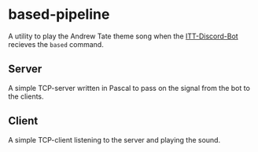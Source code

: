 # based-pipeline
A utility to play the Andrew Tate theme song when the [ITT-Discord-Bot](https://gitlab.com/CommandCrafterHD/ITT-Discord-Bot)
recieves the `based` command.

## Server
A simple TCP-server written in Pascal to pass on the signal from the bot to the clients.

## Client
A simple TCP-client listening to the server and playing the sound.


